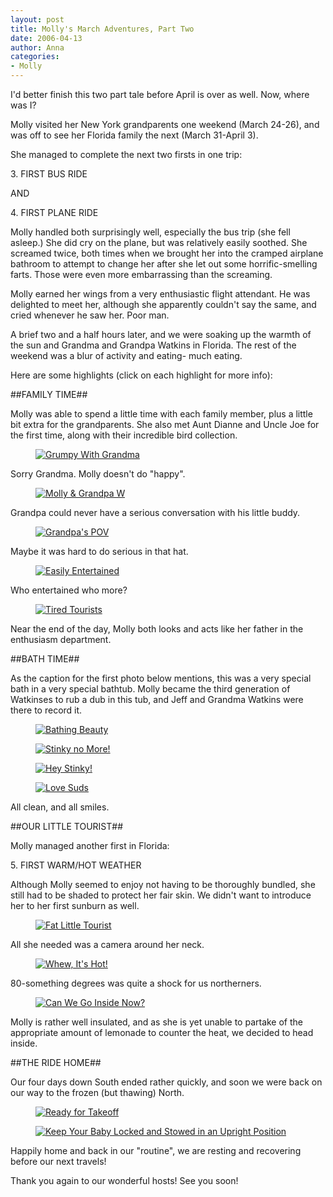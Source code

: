 ```yaml
---
layout: post
title: Molly's March Adventures, Part Two
date: 2006-04-13
author: Anna
categories:
- Molly
---
```


I'd better finish this two part tale before April is over as well. Now, where was I?

Molly visited her New York grandparents one weekend (March 24-26), and was off to see her Florida family the next (March 31-April 3).

She managed to complete the next two firsts in one trip:

3\. FIRST BUS RIDE

AND

4\. FIRST PLANE RIDE

Molly handled both surprisingly well, especially the bus trip (she fell asleep.) She did cry on the plane, but was relatively easily soothed. She screamed twice, both times when we brought her into the cramped airplane bathroom to attempt to change her after she let out some horrific-smelling farts. Those were even more embarrassing than the screaming.

Molly earned her wings from a very enthusiastic flight attendant. He was delighted to meet her, although she apparently couldn't say the same, and cried whenever he saw her. Poor man.

A brief two and a half hours later, and we were soaking up the warmth of the sun and Grandma and Grandpa Watkins in Florida. The rest of the weekend was a blur of activity and eating- much eating.

Here are some highlights (click on each highlight for more info):

##FAMILY TIME##

Molly was able to spend a little time with each family member, plus a little bit extra for the grandparents. She also met Aunt Dianne and Uncle Joe for the first time, along with their incredible bird collection.

<figure><a href="http://www.flickr.com/photo.gne?id=128049126"><img class="photo" src="http://static.flickr.com/1/128049126_34b2973573.jpg" alt="Grumpy With Grandma" border="0"></a> </figure>

Sorry Grandma. Molly doesn't do "happy".

<figure><a href="http://www.flickr.com/photo.gne?id=125704312"><img class="photo" src="http://static.flickr.com/55/125704312_4e6b987661.jpg" alt="Molly &amp; Grandpa W" border="0"></a> </figure>

Grandpa could never have a serious conversation with his little buddy.

<figure><a href="http://www.flickr.com/photo.gne?id=125704297"><img class="photo" src="http://static.flickr.com/36/125704297_037c6decb2.jpg" alt="Grandpa's POV" border="0"></a> </figure>

Maybe it was hard to do serious in that hat.

<figure><a href="http://www.flickr.com/photo.gne?id=128181283"><img class="photo" src="http://static.flickr.com/47/128181283_e29b7e1383.jpg" alt="Easily Entertained" border="0"></a> </figure>

Who entertained who more?

<figure><a href="http://www.flickr.com/photo.gne?id=128050162"><img class="photo" src="http://static.flickr.com/1/128050162_6a87446c0e.jpg" alt="Tired Tourists" border="0"></a> </figure>

Near the end of the day, Molly both looks and acts like her father in the enthusiasm department.

##BATH TIME##

As the caption for the first photo below mentions, this was a very special bath in a very special bathtub. Molly became the third generation of Watkinses to rub a dub in this tub, and Jeff and Grandma Watkins were there to record it.

<figure><a href="http://www.flickr.com/photo.gne?id=125701205"><img class="photo" src="http://static.flickr.com/46/125701205_1fb70933cf.jpg" alt="Bathing Beauty" border="0"></a> </figure>

<figure><a href="http://www.flickr.com/photo.gne?id=126006369"><img class="photo" src="http://static.flickr.com/45/126006369_1c0fa94ed1.jpg" alt="Stinky no More!" border="0"></a> </figure>

<figure><a href="http://www.flickr.com/photo.gne?id=125711528"><img class="photo" src="http://static.flickr.com/38/125711528_2dd6abff9e.jpg" alt="Hey Stinky!" border="0"></a> </figure>

<figure><a href="http://www.flickr.com/photo.gne?id=125702542"><img class="photo" src="http://static.flickr.com/48/125702542_275a959163.jpg" alt="Love Suds" border="0"></a> </figure>

All clean, and all smiles.

##OUR LITTLE TOURIST##

Molly managed another first in Florida:

5\. FIRST WARM/HOT WEATHER

Although Molly seemed to enjoy not having to be thoroughly bundled, she still had to be shaded to protect her fair skin. We didn't want to introduce her to her first sunburn as well.

<figure><a href="http://www.flickr.com/photo.gne?id=128052605"><img class="photo" src="http://static.flickr.com/51/128052605_46a59bde6b.jpg" alt="Fat Little Tourist" border="0"></a> </figure>

All she needed was a camera around her neck.

<figure><a href="http://www.flickr.com/photo.gne?id=128196559"><img class="photo" src="http://static.flickr.com/44/128196559_983294ca5d.jpg" alt="Whew, It's Hot!" border="0"></a> </figure>

80-something degrees was quite a shock for us northerners.

<figure><a href="http://www.flickr.com/photo.gne?id=128196383"><img class="photo" src="http://static.flickr.com/1/128196383_15854c9138.jpg" alt="Can We Go Inside Now?" border="0"></a> </figure>

Molly is rather well insulated, and as she is yet unable to partake of the appropriate amount of lemonade to counter the heat, we decided to head inside.

##THE RIDE HOME##

Our four days down South ended rather quickly, and soon we were back on our way to the frozen (but thawing) North.

<figure><a href="http://www.flickr.com/photo.gne?id=126009887"><img class="photo" src="http://static.flickr.com/52/126009887_b8648631bf.jpg" alt="Ready for Takeoff" border="0"></a> </figure>

<figure><a href="http://www.flickr.com/photo.gne?id=126010626"><img class="photo" src="http://static.flickr.com/1/126010626_2db7caccca.jpg" alt="Keep Your Baby Locked and Stowed in an Upright Position" border="0"></a> </figure>

Happily home and back in our "routine", we are resting and recovering before our next travels!

Thank you again to our wonderful hosts! See you soon!
